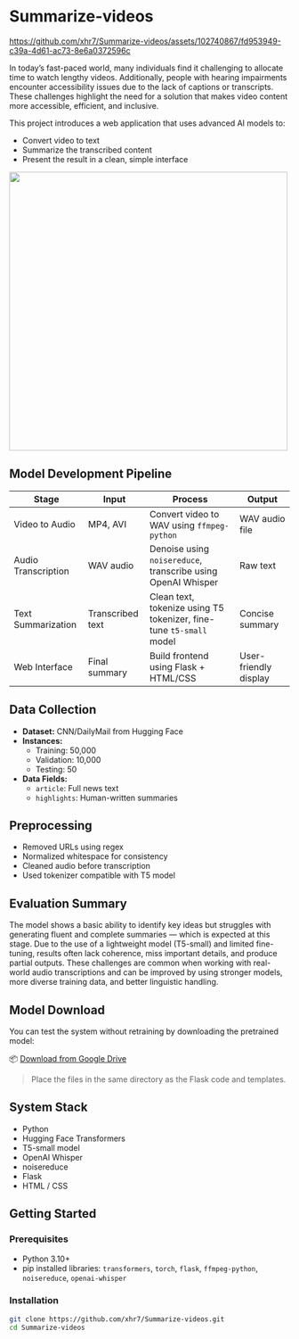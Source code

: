# Summarize-videos

https://github.com/xhr7/Summarize-videos/assets/102740867/fd953949-c39a-4d61-ac73-8e6a0372596c



In today’s fast-paced world, many individuals find it challenging to allocate time to watch lengthy videos. Additionally, people with hearing impairments encounter accessibility issues due to the lack of captions or transcripts. These challenges highlight the need for a solution that makes video content more accessible, efficient, and inclusive.

This project introduces a web application that uses advanced AI models to:
- Convert video to text
- Summarize the transcribed content
- Present the result in a clean, simple interface

<img src="https://github.com/xhr7/Summarize-videos/assets/102740867/1f2b7ea4-50f9-4df4-8031-4d2083e1e8ef" width="500"/>



## Model Development Pipeline

| Stage            | Input         | Process                                                                 | Output                        |
|------------------|---------------|-------------------------------------------------------------------------|-------------------------------|
| Video to Audio   | MP4, AVI      | Convert video to WAV using `ffmpeg-python`                             | WAV audio file                |
| Audio Transcription | WAV audio   | Denoise using `noisereduce`, transcribe using OpenAI Whisper           | Raw text                      |
| Text Summarization | Transcribed text | Clean text, tokenize using T5 tokenizer, fine-tune `t5-small` model    | Concise summary               |
| Web Interface    | Final summary | Build frontend using Flask + HTML/CSS                                   | User-friendly display         |



## Data Collection

- **Dataset:** CNN/DailyMail from Hugging Face  
- **Instances:**  
  - Training: 50,000  
  - Validation: 10,000  
  - Testing: 50  
- **Data Fields:**  
  - `article`: Full news text  
  - `highlights`: Human-written summaries



## Preprocessing

- Removed URLs using regex
- Normalized whitespace for consistency
- Cleaned audio before transcription
- Used tokenizer compatible with T5 model


## Evaluation Summary

The model shows a basic ability to identify key ideas but struggles with generating fluent and complete summaries — which is expected at this stage. Due to the use of a lightweight model (T5-small) and limited fine-tuning, results often lack coherence, miss important details, and produce partial outputs. These challenges are common when working with real-world audio transcriptions and can be improved by using stronger models, more diverse training data, and better linguistic handling.


## Model Download

You can test the system without retraining by downloading the pretrained model:

📦 [Download from Google Drive](https://drive.google.com/drive/folders/1xhbMRrMkBtpHghe_RDds3_INHdYszT9V?usp=sharing)

> Place the files in the same directory as the Flask code and templates.



## System Stack

- Python
- Hugging Face Transformers
- T5-small model
- OpenAI Whisper
- noisereduce
- Flask
- HTML / CSS


## Getting Started

### Prerequisites

- Python 3.10+
- pip installed libraries: `transformers`, `torch`, `flask`, `ffmpeg-python`, `noisereduce`, `openai-whisper`

### Installation

```bash
git clone https://github.com/xhr7/Summarize-videos.git
cd Summarize-videos
